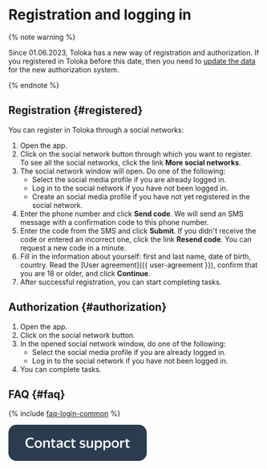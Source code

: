 # Registration and logging in

{% note warning %}

Since 01.06.2023, Toloka has a new way of registration and authorization. If you registered in Toloka before this date, then you need to [update the data](new-authorization.md ) for the new authorization system.

{% endnote %}

## Registration  {#registered}

You can register in Toloka through a social networks:

1. Open the app.
2. Click on the social network button through which you want to register. To see all the social networks, click the link **More social networks**.
3. The social network window will open. Do one of the following:
   - Select the social media profile if you are already logged in.
   - Log in to the social network if you have not been logged in.
   - Create an social media profile if you have not yet registered in the social network.
4. Enter the phone number and click **Send code**. We will send an SMS message with a confirmation code to this phone number.
5. Enter the code from the SMS and click **Submit**. If you didn't receive the code or entered an incorrect one, click the link **Resend code**. You can request a new code in a minute.
6. Fill in the information about yourself: first and last name, date of birth, country. Read the [User agreement]({{ user-agreement }}), confirm that you are 18 or older, and click **Continue**.
7. After successful registration, you can start completing tasks.

## Authorization {#authorization}

1. Open the app.
2. Click on the social network button.
3. In the opened social network window, do one of the following:
   - Select the social media profile if you are already logged in.
   - Log in to the social network if you have not been logged in.
4. You can complete tasks.

## FAQ {#faq}

{% include [faq-login-common](_includes/register/id-faq/login-common.md) %}

[![](assets/buttons/contact-support.svg)](troubleshooting/troubleshooting.md#registration)

